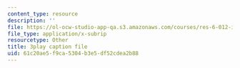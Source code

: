 ```yaml
---
content_type: resource
description: ''
file: https://ol-ocw-studio-app-qa.s3.amazonaws.com/courses/res-6-012-introduction-to-probability-spring-2018/61c20ae5f9ca5304b3e5df52cdea2b88_c-BLp-585aU.vtt
file_type: application/x-subrip
resourcetype: Other
title: 3play caption file
uid: 61c20ae5-f9ca-5304-b3e5-df52cdea2b88
---
```

